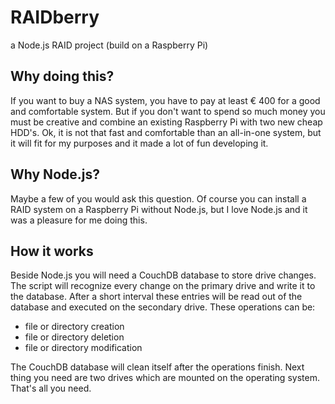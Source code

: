 # RAIDberry
a Node.js RAID project (build on a Raspberry Pi)

## Why doing this?
If you want to buy a NAS system, you have to pay at least € 400 for a good and comfortable system. But if you don't want to spend so much money
you must be creative and combine an existing Raspberry Pi with two new cheap HDD's. Ok, it is not that fast and comfortable than an all-in-one system, 
but it will fit for my purposes and it made a lot of fun developing it.

## Why Node.js?
Maybe a few of you would ask this question. Of course you can install a RAID system on a Raspberry Pi without Node.js, but I love Node.js and it was a pleasure for me doing this.

## How it works
Beside Node.js you will need a CouchDB database to store drive changes. The script will recognize every change on the primary drive and write it to the database.
After a short interval these entries will be read out of the database and executed on the secondary drive. These operations can be:
- file or directory creation 
- file or directory deletion
- file or directory modification

The CouchDB database will clean itself after the operations finish. Next thing you need are two drives which are mounted on the operating system.
That's all you need.
